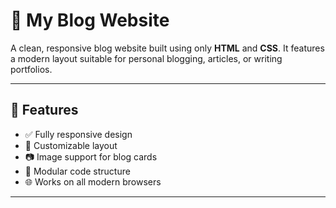 # 📝 My Blog Website

A clean, responsive blog website built using only **HTML** and **CSS**. It features a modern layout suitable for personal blogging, articles, or writing portfolios.


---

## 📌 Features

- ✅ Fully responsive design
- 🎨 Customizable layout
- 📷 Image support for blog cards
- 🧩 Modular code structure
- 🌐 Works on all modern browsers

---
